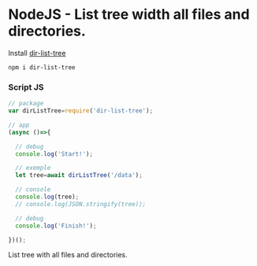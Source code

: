# NodeJS - List tree width all files and directories.

Install [dir-list-tree](https://www.npmjs.com/package/dir-list-tree)

```shell
npm i dir-list-tree
```

### Script JS

```js
// package
var dirListTree=require('dir-list-tree');

// app
(async ()=>{

  // debug
  console.log('Start!');

  // exemple
  let tree=await dirListTree('/data');

  // console
  console.log(tree);
  // console.log(JSON.stringify(tree));

  // debug
  console.log('Finish!');

})();
```

List tree with all files and directories.
